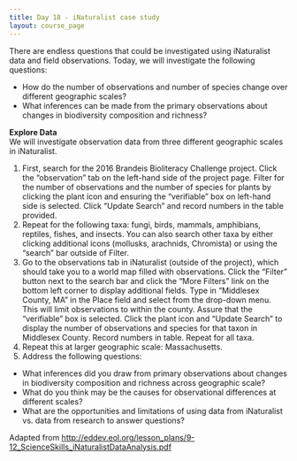 ```yaml
---
title: Day 18 - iNaturalist case study
layout: course_page
---
```


There are endless questions that could be investigated using iNaturalist data and field observations.
Today, we will investigate the following questions:
* How do the number of observations and number of species change over different geographic
scales?
* What inferences can be made from the primary observations about changes in biodiversity
composition and richness?

**Explore Data**  
We will investigate observation data from three different geographic scales in iNaturalist.
1. First, search for the 2016 Brandeis Bioliteracy Challenge project. Click the “observation” tab on
the left-hand side of the project page. Filter for the number of observations and the number of
species for plants by clicking the plant icon and ensuring the “verifiable” box on left-hand side is
selected. Click “Update Search” and record numbers in the table provided.
2. Repeat for the following taxa: fungi, birds, mammals, amphibians, reptiles, fishes, and insects.
You can also search other taxa by either clicking additional icons (mollusks, arachnids,
Chromista) or using the “search” bar outside of Filter.
3. Go to the observations tab in iNaturalist (outside of the project), which should take you to a
world map filled with observations. Click the “Filter” button next to the search bar and click the
“More Filters” link on the bottom left corner to display additional fields. Type in “Middlesex
County, MA” in the Place field and select from the drop-down menu. This will limit 
observations to within the county. Assure that the “verifiable” box is selected. Click the plant
icon and “Update Search” to display the number of observations and species for that taxon in
Middlesex County. Record numbers in table. Repeat for all taxa.
4. Repeat this at larger geographic scale: Massachusetts.
5. Address the following questions:
  * What inferences did you draw from primary observations about changes in biodiversity
composition and richness across geographic scale?
  * What do you think may be the causes for observational differences at different scales?
  * What are the opportunities and limitations of using data from iNaturalist vs. data from research to answer questions?

Adapted from http://eddev.eol.org/lesson_plans/9-12_ScienceSkills_iNaturalistDataAnalysis.pdf
